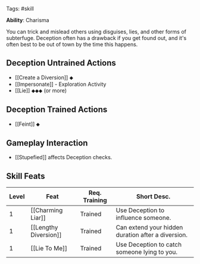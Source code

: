 Tags: #skill 

**Ability**: Charisma

You can trick and mislead others using disguises, lies, and other forms of subterfuge. Deception often has a drawback if you get found out, and it's often best to be out of town by the time this happens.

## Deception Untrained Actions

- [[Create a Diversion]] ⬥
- [[Impersonate]] - Exploration Activity
- [[Lie]] ⬥⬥⬥ (or more)

## Deception Trained Actions

- [[Feint]] ⬥

## Gameplay Interaction

- [[Stupefied]] affects Deception checks.

## Skill Feats

| Level | Feat                  | Req. Training | Short Desc.                                        |
| ----- | --------------------- | ------------- | -------------------------------------------------- |
| 1     | [[Charming Liar]]     | Trained       | Use Deception to influence someone.                |
| 1     | [[Lengthy Diversion]] | Trained       | Can extend your hidden duration after a diversion. |
| 1     | [[Lie To Me]]         | Trained       | Use Deception to catch someone lying to you.       |
